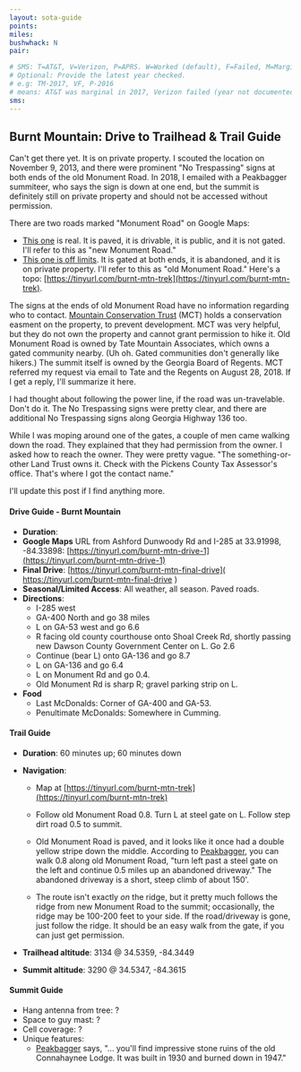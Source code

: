 ```yaml
---
layout: sota-guide
points: 
miles: 
bushwhack: N
pair: 

# SMS: T=AT&T, V=Verizon, P=APRS. W=Worked (default), F=Failed, M=Marginal (some failed).
# Optional: Provide the latest year checked.
# e.g: TM-2017, VF, P-2016
# means: AT&T was marginal in 2017, Verizon failed (year not documented), APRS worked in 2016.
sms: 
---
```

Burnt Mountain: Drive to Trailhead & Trail Guide
--------------------------------------------------------

Can't get there yet.  It is on private property.  I scouted the location on November 9, 2013, and there were prominent "No Trespassing" signs at both ends of the old Monument Road.  In 2018, I emailed with a Peakbagger summiteer, who says the sign is down at one end, but the summit is definitely still on private property and should not be accessed without permission.

There are two roads marked "Monument Road" on Google Maps:

* [This one](https://www.google.com/maps/dir/34.540904,-84.34373/34.531328,+-84.342115/@34.537234,-84.3479005,16z/data=!3m1!4b1!4m7!4m6!1m0!1m3!2m2!1d-84.342115!2d34.531328!3e0) is real.  It is paved, it is drivable, it is public, and it is not gated.  I'll refer to this as "new Monument Road."
* [This one is off limits](https://www.google.com/maps/dir/34.536270,+-84.345047/34.5433937,-84.3692373/@34.538432,-84.3661273,16z/data=!4m7!4m6!1m3!2m2!1d-84.345047!2d34.53627!1m0!3e0). It is gated at both ends, it is abandoned, and it is on private property. I'll refer to this as "old Monument Road."  Here's a topo: [https://tinyurl.com/burnt-mtn-trek](https://tinyurl.com/burnt-mtn-trek).

The signs at the ends of old Monument Road have no information regarding who to contact.  [Mountain Conservation Trust](http://www.mctga.org/) (MCT) holds a conservation easment on the property, to prevent development. MCT was very helpful, but they do not own the property and cannot grant permission to hike it.  Old Monument Road is owned by Tate Mountain Associates, which owns a gated community nearby.  (Uh oh.  Gated communities don't generally like hikers.)  The summit itself is owned by the Georgia Board of Regents. MCT referred my request via email to Tate and the Regents on August 28, 2018.  If I get a reply, I'll summarize it here.

I had thought about following the power line, if the road was un-travelable.  Don't do it.  The No Trespassing signs were pretty clear, and there are additional No Trespassing signs along Georgia Highway 136 too.

While I was moping around one of the gates, a couple of men came walking down the road.  They explained that they had permission from the owner.  I asked how to reach the owner.  They were pretty vague.  "The something-or-other Land Trust owns it.  Check with the Pickens County Tax Assessor's office.  That's where I got the contact name."

I'll update this post if I find anything more.



#### Drive Guide - Burnt Mountain

* **Duration**: 
* **Google Maps** URL from Ashford Dunwoody Rd and I-285 at 33.91998, -84.33898: [https://tinyurl.com/burnt-mtn-drive-1](https://tinyurl.com/burnt-mtn-drive-1)
* **Final Drive**: [https://tinyurl.com/burnt-mtn-final-drive]( https://tinyurl.com/burnt-mtn-final-drive  )
* **Seasonal/Limited Access**: All weather, all season.  Paved roads.
* **Directions**:
    * I-285 west
    * GA-400 North and go 38 miles
    * L on GA-53 west and go 6.6
    * R facing old county courthouse onto Shoal Creek Rd, shortly passing new Dawson County Government Center on L.  Go 2.6
    * Continue (bear L) onto GA-136 and go 8.7
    * L on GA-136 and go 6.4
    * L on Monument Rd and go 0.4.
    * Old Monument Rd is sharp R; gravel parking strip on L.
* **Food**
    * Last McDonalds: Corner of GA-400 and GA-53.
    * Penultimate McDonalds: Somewhere in Cumming.

#### Trail Guide

* **Duration**: 60 minutes up; 60 minutes down

* **Navigation**:

    * Map at  [https://tinyurl.com/burnt-mtn-trek](https://tinyurl.com/burnt-mtn-trek)

    * Follow old Monument Road 0.8. Turn L at steel gate on L. Follow step dirt road 0.5 to summit.

    * Old Monument Road is paved, and it looks like it once had a double yellow stripe down the middle.   According to [Peakbagger](http://www.peakbagger.com/climber/ascent.aspx?aid=945489), you can walk 0.8 along old Monument Road, "turn left past a steel gate on the left and continue 0.5 miles up an abandoned driveway." The abandoned driveway is a short, steep climb of about 150'.

    * The route isn't exactly *on* the ridge, but it pretty much follows the ridge from new Monument Road to the summit; occasionally, the ridge may be 100-200 feet to your side.  If the road/driveway is gone, just follow the ridge.  It should be an easy walk from the gate, if you can just get permission.

* **Trailhead altitude**: 3134 @ 34.5359, -84.3449

* **Summit altitude**: 3290 @ 34.5347, -84.3615

#### Summit Guide

* Hang antenna from tree: ?
* Space to guy mast: ?
* Cell coverage: ?
* Unique features:
    * [Peakbagger](http://www.peakbagger.com/climber/ascent.aspx?aid=945489) says, "... you'll find impressive stone ruins of the old Connahaynee Lodge. It was built in 1930 and burned down in 1947."

